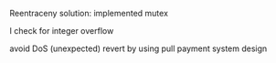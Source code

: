 Reentraceny 
solution: implemented mutex 

I check for integer overflow 

avoid DoS (unexpected) revert by using pull payment system design 
